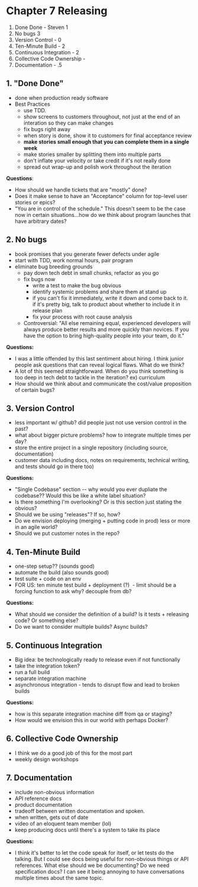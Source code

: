 # Chapter 7 Releasing

1. Done Done - Steven 1
2. No bugs 3
3. Version Control - 0
4. Ten-Minute Build - 2
5. Continuous Integration - 2
6. Collective Code Ownership - 
7. Documentation - .5

## 1. "Done Done"
  - done when production ready software
  - Best Practices
    - use TDD.
    - show screens to customers throughout, not just at the end of an interation so they can make changes
    - fix bugs right away
    - when story is done, show it to customers for final acceptance review
    - **make stories small enough that you can complete them in a single week**
    - make stories smaller by splitting them into multiple parts
    - don't inflate your velocity or take credit if it's not really done
    - spread out wrap-up and polish work throughout the iteration

**Questions**:
  - How should we handle tickets that are "mostly" done? 
  - Does it make sense to have an "Acceptance" column for top-level user stories or epics?
  - "You are in control of the schedule." This doesn't seem to be the case now in certain situations...how do we think about program launches that have arbitrary dates?
  
## 2. No bugs
- book promises that you generate fewer defects under agile
- start with TDD, work normal hours, pair program
- eliminate bug breeding grounds
  - pay down tech debt in small chunks, refactor as you go
  - fix bugs now
    - write a test to make the bug obvious
    - identify systemic problems and share them at stand up
    - if you can't fix it immediately, write it down and come back to it. if it's pretty big, talk to product about whether to include it in release plan
    - fix your process with root cause analysis
  - Controversial: "All else remaining equal, experienced developers will always produce better results and more quickly than novices. If you have the option to bring high-quality people into your team, do it."
    
**Questions:**
  - I was a little offended by this last sentiment about hiring. I think junior people ask questions that can reveal logical flaws. What do we think?
  - A lot of this seemed straightforward. When do you think something is too deep in tech debt to tackle in the iteration? ex) curriculum
  - How should we think about and communicate the cost/value proposition of certain bugs? 
    
## 3. Version Control
  - less important w/ github? did people just not use version control in the past?
  - what about bigger picture problems? how to integrate multiple times per day? 
  - store the entire project in a single repository (including source, documentation)
  - customer data including docs, notes on requirements, technical writing, and tests should go in there too)

**Questions:**
  - "Single Codebase" section -- why would you ever dupliate the codebase?? Would this be like a white label situation?
  - Is there something I'm overlooking? Or is this section just stating the obvious?
  - Should we be using "releases"? If so, how?
  - Do we envision deploying (merging + putting code in prod) less or more in an agile world?
  - Should we put customer notes in the repo?

## 4. Ten-Minute Build
  - one-step setup?? (sounds good)
  - automate the build (also sounds good)
  - test suite + code on an env
  - FOR US: ten minute test build + deployment (?)
  - limit should be a forcing function to ask why? decouple from db? 

**Questions:**
 - What should we consider the definition of a build? Is it tests + releasing code? Or something else?
 - Do we want to consider multiple builds? Async builds?

## 5. Continuous Integration
- Big idea: be technologically ready to release even if not functionally
- take the integration token? 
- run a full build
- separate integration machine 
- asynchronous integration - tends to disrupt flow and lead to broken builds

**Questions:**
  - how is this separate integration machine diff from qa or staging? 
  - How would we envision this in our world with perhaps Docker? 


## 6. Collective Code Ownership
  - I think we do a good job of this for the most part
  - weekly design workshops

## 7. Documentation
  - include non-obvious information
  - API reference docs
  - product documentation
  - tradeoff between written documentation and spoken.
  - when written, gets out of date
  - video of an eloquent team member (lol)
  - keep producing docs until there's a system to take its place

**Questions:**
  - I think it's better to let the code speak for itself, or let tests do the talking. But I could see docs being useful for non-obvious things or API references. What else should we be documenting? Do we need specification docs? I can see it being annoying to have conversations multiple times about the same topic.
